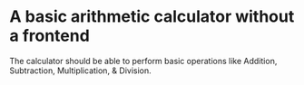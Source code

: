 # A basic arithmetic calculator without a frontend

The calculator should be able to perform basic operations like Addition, Subtraction, Multiplication, & Division.